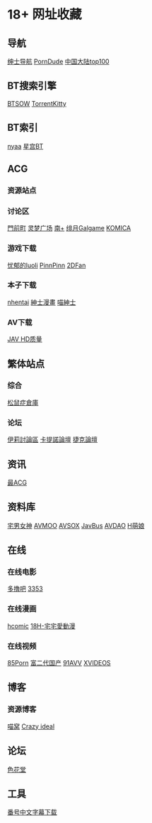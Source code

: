 # 18+ 网址收藏
## 导航
[绅士导航](https://www.gal123.com/)          [PornDude](https://theporndude.com/zh)                [中国大陆top100](https://github.com/no-Dark/Adult/blob/master/Most%20Visited%20Adult%20Websites%20in%20Mainland%20China.csv)
## BT搜索引擎
[BTSOW](https://btsow.pw/) [TorrentKitty ](https://www.torrentkitty.tv/)
## BT索引
[nyaa](https://sukebei.nyaa.si/) [星宫BT](https://bt.cosxcos.xyz/)
## ACG
### 资源站点
### 讨论区
[門前町](https://bbs.jiyue.com/) [灵梦广场](https://acg.is/) [南+](https://www.south-plus.net/) [绯月Galgame](https://bbs.kfacg.com) [KOMICA](https://www.komica.org/)
### 游戏下载
[忧郁的luoli](https://www.mmgal.com) [PinnPinn](http://www.pinnpinn.com/) [2DFan](https://www.2dfan.com/) []() []()
### 本子下载
[nhentai](https://nhentai.net/) [紳士漫畫](https://www.wnacg.org) [喵紳士](https://nyahentai.github.io/) []() []()
### AV下载
[JAV HD质量](http://maxjav.com/) []() []() []()
## 繁体站点
### 综合
[松鼠症倉庫](https://ahri.club) []() []() []() []()
### 论坛
[伊莉討論區](https://www.eyny.com) [卡提諾論壇](https://ck101.com/inin/) [捷克論壇](https://www.jkforum.net/forum.php?gid=48) []()
## 资讯
[最ACG](https://www.zuiacg.com/) []() []() []()
## 资料库
[宅男女神](https://www.nvshens.com/) [AVMOO](https://tellme.pw/avmoo) [AVSOX](https://tellme.pw/avsox) [JavBus](https://www.javbus.com/) [AVDAO](https://avcool.pw/avdao/) [H萌娘](https://www.hmoegirl.com)
## 在线
### 在线电影
[多撸吧](http://www.duolu2.com/) [3353](https://github.com/avhome123/guazi/wiki/1) []() []() []()
### 在线漫画
[hcomic](https://hcomic.in/) [18H-宅宅愛動漫](https://18h.animezilla.com/) []() []()
### 在线视频
[85Porn](https://www.85porn.com/) [富二代国产](https://www.f2dto.com/index.php) [91AVV](http://91avv.cc/) [XVIDEOS](https://www.xvideos.com) []()
## 博客
### 资源博客
[喵窝](https://www.nyavo.com/) [Crazy ideal](https://www.crazyideal.com/) []() []() []()
## 论坛
[色花堂](https://www.sehuatang.org/) []() []() []()
## 工具
[番号中文字幕下载](http://www.53zimu.com/) []() []() []() []()
 
